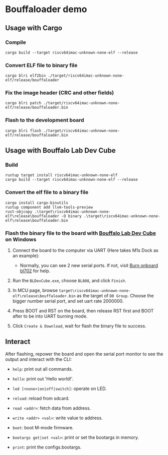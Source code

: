 # Bouffaloader demo

## Usage with Cargo

### Compile

```
cargo build --target riscv64imac-unknown-none-elf --release
```

### Convert ELF file to binary file

```
cargo blri elf2bin ./target/riscv64imac-unknown-none-elf/release/bouffaloader
```

### Fix the image header (CRC and other fields)

```
cargo blri patch ./target/riscv64imac-unknown-none-elf/release/bouffaloader.bin
```

### Flash to the development board

```
cargo blri flash ./target/riscv64imac-unknown-none-elf/release/bouffaloader.bin
```

## Usage with Bouffalo Lab Dev Cube

### Build

```
rustup target install riscv64imac-unknown-none-elf
cargo build --target riscv64imac-unknown-none-elf --release
```

### Convert the elf file to a binary file

```
cargo install cargo-binutils
rustup component add llvm-tools-preview
rust-objcopy .\target\riscv64imac-unknown-none-elf\release\bouffaloader -O binary .\target\riscv64imac-unknown-none-elf\release\bouffaloader.bin
```

### Flash the binary file to the board with [Bouffalo Lab Dev Cube](https://dev.bouffalolab.com/download) on Windows

1. Connect the board to the computer via UART (Here takes M1s Dock as an example):
    - Normally, you can see 2 new serial ports. If not, visit [Burn onboard bl702](https://wiki.sipeed.com/hardware/en/maix/m1s/other/start.html#Burn-onboard-bl702) for help.

2. Run the `BLDevCube.exe`, choose `BL808`, and click `Finish`.

3. In MCU page, browse `target\riscv64imac-unknown-none-elf\release\bouffaloader.bin` as the target of `D0 Group`. Choose the bigger number serial port, and set uart rate 2000000.

4. Press BOOT and RST on the board, then release RST first and BOOT after to be into UART burning mode.

5. Click `Create & Download`, wait for flash the binary file to success.

## Interact

After flashing, repower the board and open the serial port monitor to see the output and interact with the CLI:

- `help`: print out all commands.

- `hello`: print out 'Hello world!'.

- `led [<none>|on|off|switch]`: operate on LED.

- `reload`: reload from sdcard.

- `read <addr>`: fetch data from address.

- `write <addr> <val>`: write value to address.

- `boot`: boot M-mode firmware.

- `bootargs get|set <val>`: print or set the bootargs in memory.

- `print`: print the configs.bootargs.

